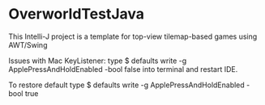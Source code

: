 # OverworldTestJava
This Intelli-J project is a template for top-view tilemap-based games using AWT/Swing

Issues with Mac KeyListener:
type
$ defaults write -g ApplePressAndHoldEnabled -bool false
into terminal and restart IDE.

To restore default type
$ defaults write -g ApplePressAndHoldEnabled -bool true